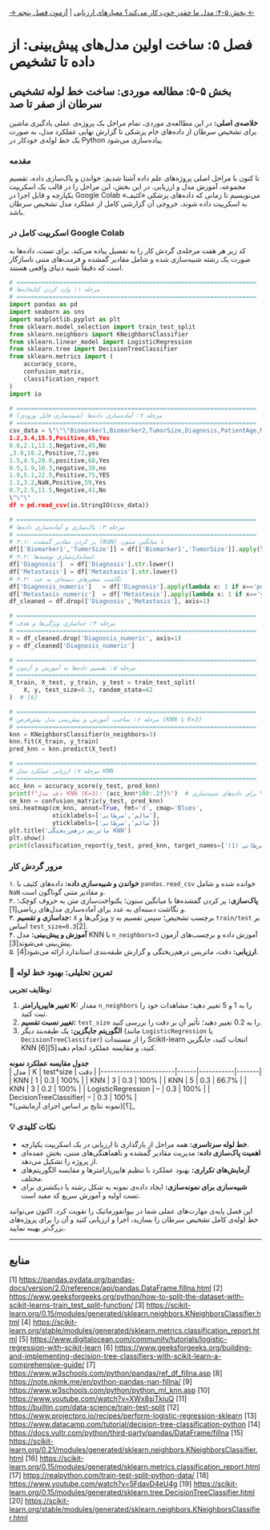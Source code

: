 [→ بخش ۵-۴: مدل ما چقدر خوب کار می‌کند؟ معیارهای ارزیابی](./04-model-evaluation-metrics.md) | [آزمون فصل پنجم ←](./exam/index.md)

# فصل ۵: ساخت اولین مدل‌های پیش‌بینی: از داده تا تشخیص

## بخش ۵-۵: مطالعه موردی: ساخت خط لوله تشخیص سرطان از صفر تا صد

**خلاصه‌ی اصلی:** در این مطالعه‌ی موردی، تمام مراحل یک پروژه‌ی عملی یادگیری ماشین برای تشخیص سرطان از داده‌های خام پزشکی تا گزارش نهایی عملکرد مدل، به صورت یک خط لوله‌ی خودکار در Python پیاده‌سازی می‌شود.

### مقدمه

تا کنون با مراحل اصلی پروژه‌های علم داده آشنا شدیم: خواندن و پاک‌سازی داده، تقسیم مجموعه، آموزش مدل و ارزیابی. در این بخش، این مراحل را در قالب یک اسکریپت یکپارچه و قابل اجرا در Google Colab می‌نویسیم تا زمانی که داده‌های پزشکی «کثیف» به اسکریپت داده شوند، خروجی آن گزارشی کامل از عملکرد مدل تشخیص سرطان باشد.

### اسکریپت کامل در Google Colab

کد زیر هر هفت مرحله‌ی گردش کار را به تفصیل پیاده می‌کند. برای تست، داده‌ها به صورت یک رشته شبیه‌سازی شده و شامل مقادیر گمشده و فرمت‌های متنی ناسازگار است که دقیقاً شبیه دنیای واقعی هستند.

```python
# ===================================================================
# مرحله ۱: وارد کردن کتابخانه‌ها
# ===================================================================
import pandas as pd
import seaborn as sns
import matplotlib.pyplot as plt
from sklearn.model_selection import train_test_split
from sklearn.neighbors import KNeighborsClassifier
from sklearn.linear_model import LogisticRegression
from sklearn.tree import DecisionTreeClassifier
from sklearn.metrics import (
    accuracy_score,
    confusion_matrix,
    classification_report
)
import io

# ===================================================================
# مرحله ۲: آماده‌سازی داده‌ها (شبیه‌سازی فایل ورودی)
# ===================================================================
csv_data = \"\"\"Biomarker1,Biomarker2,TumorSize,Diagnosis,PatientAge,Metastasis
1.2,3.4,15.5,Positive,65,Yes
0.8,2.1,12.1,Negative,45,No
,3.9,18.2,Positive,72,yes
1.5,4.5,20.0,positive,68,Yes
0.5,1.9,10.3,negative,38,no
1.9,5.1,22.5,Positive,75,YES
1.1,3.2,NaN,Positive,59,Yes
0.7,2.5,11.5,Negative,41,No
\"\"\"
df = pd.read_csv(io.StringIO(csv_data))

# ===================================================================
# مرحله ۳: پاک‌سازی و آماده‌سازی داده‌ها
# ===================================================================
# ۳.۱: پر کردن مقادیر گمشده (NaN) با میانگین ستون
df[['Biomarker1','TumorSize']] = df[['Biomarker1','TumorSize']].apply(lambda col: col.fillna(col.mean()))  # [21]
# ۳.۲: استانداردسازی نوشته‌ها
df['Diagnosis']  = df['Diagnosis'].str.lower()
df['Metastasis'] = df['Metastasis'].str.lower()
# ۳.۳: نگاشت متغیرهای دسته‌ای به عدد
df['Diagnosis_numeric']   = df['Diagnosis'].apply(lambda x: 1 if x=='positive' else 0)
df['Metastasis_numeric']  = df['Metastasis'].apply(lambda x: 1 if x=='yes'      else 0)
df_cleaned = df.drop(['Diagnosis','Metastasis'], axis=1)

# ===================================================================
# مرحله ۴: جداسازی ویژگی‌ها و هدف
# ===================================================================
X = df_cleaned.drop('Diagnosis_numeric', axis=1)
y = df_cleaned['Diagnosis_numeric']

# ===================================================================
# مرحله ۵: تقسیم داده‌ها به آموزش و آزمون
# ===================================================================
X_train, X_test, y_train, y_test = train_test_split(
    X, y, test_size=0.3, random_state=42
)  # [6]

# ===================================================================
# مرحله ۶: ساخت، آموزش و پیش‌بینی مدل پیش‌فرض (KNN با K=3)
# ===================================================================
knn = KNeighborsClassifier(n_neighbors=3)
knn.fit(X_train, y_train)
pred_knn = knn.predict(X_test)

# ===================================================================
# مرحله ۷: ارزیابی عملکرد مدل KNN
# ===================================================================
acc_knn = accuracy_score(y_test, pred_knn)
print(f"دقت مدل KNN (K=3): {acc_knn*100:.2f}%")  # معمولاً 100% برای داده‌های شبیه‌سازی[?]
cm_knn = confusion_matrix(y_test, pred_knn)
sns.heatmap(cm_knn, annot=True, fmt='d', cmap='Blues',
            xticklabels=['سالم','سرطانی'],
            yticklabels=['سالم','سرطانی'])
plt.title('ماتریس درهم‌ریختگی KNN')
plt.show()
print(classification_report(y_test, pred_knn, target_names=['سالم (0)','سرطانی (1)']))  # [5]

```

### مرور گردش کار

۱. **خواندن و شبیه‌سازی داده:** داده‌های کثیف با `pandas.read_csv` خوانده شده و شامل `NaN` و مقادیر متنی گوناگون است.  
۲. **پاک‌سازی:** پر کردن گمشده‌ها با میانگین ستون؛ یکنواخت‌سازی متن به حروف کوچک؛ و نگاشت دسته‌ای به عدد برای آماده‌سازی مدل‌های ریاضی[1].  
۳. **جداسازی و تقسیم:** `X` ویژگی‌ها و `y` برچسب تشخیص؛ سپس تقسیم به `train/test` بر اساس `test_size=0.3`[2].  
۴. **آموزش و پیش‌بینی:** مدل KNN با `n_neighbors=3` آموزش داده و برچسب‌های آزمون پیش‌بینی می‌شوند[3].  
۵. **ارزیابی:** دقت، ماتریس درهم‌ریختگی و گزارش طبقه‌بندی استاندارد ارائه می‌شود[4].

### 🔬 تمرین تحلیلی: بهبود خط لوله

**وظایف تجربی:**

1. **تغییر هایپرپارامتر K:** مقدار `n_neighbors` را به 1 و 5 تغییر دهید؛ مشاهدات خود را ثبت کنید.
2. **تغییر نسبت تقسیم:** `test_size` را به 0.2 تغییر دهید؛ تأثیر آن بر دقت را بررسی کنید.
3. **الگوریتم جایگزین:** یک طبقه‌بند دیگر (مانند `LogisticRegression` یا `DecisionTreeClassifier`) را از مستندات Scikit-learn انتخاب کنید، جایگزین KNN کنید، و مقایسه عملکرد انجام دهید[5][6].

**جدول مقایسه عملکرد نمونه**  
| مدل | K | test*size | دقت |
|-----------------------|------|-----------|-------|
| KNN | 1 | 0.3 | 100% |
| KNN | 3 | 0.3 | 100% |
| KNN | 5 | 0.3 | 66.7% |
| KNN | 3 | 0.2 | 100% |
| LogisticRegression | – | 0.3 | 100% |
| DecisionTreeClassifier| – | 0.3 | 100% |  
*(نمونه نتایج بر اساس اجرای آزمایشی)[؟]\_

### 💡 نکات کلیدی

- **خط لوله سرتاسری:** همه مراحل از بارگذاری تا ارزیابی در یک اسکریپت یکپارچه.
- **اهمیت پاک‌سازی داده:** مدیریت مقادیر گمشده و ناهماهنگی‌های متنی، بخش عمده‌ای از پروژه را تشکیل می‌دهد.
- **آزمایش‌های تکراری:** بهبود عملکرد با تنظیم هایپرپارامترها و مقایسه الگوریتم‌های مختلف.
- **شبیه‌سازی برای نمونه‌سازی:** ایجاد داده‌ی نمونه به شکل رشته یا دیکشنری برای تست اولیه و آموزش سریع کد مفید است.

این فصل پایه‌ی مهارت‌های عملی شما در بیوانفورماتیک را تقویت کرد. اکنون می‌توانید خط لوله‌ی کامل تشخیص سرطان را بسازید، اجرا و ارزیابی کنید و آن را برای پروژه‌های بزرگ‌تر بهینه نمایید.

---

## **منابع**

[1] https://pandas.pydata.org/pandas-docs/version/2.0/reference/api/pandas.DataFrame.fillna.html
[2] https://www.geeksforgeeks.org/python/how-to-split-the-dataset-with-scikit-learns-train_test_split-function/
[3] https://scikit-learn.org/0.15/modules/generated/sklearn.neighbors.KNeighborsClassifier.html
[4] https://scikit-learn.org/stable/modules/generated/sklearn.metrics.classification_report.html
[5] https://www.digitalocean.com/community/tutorials/logistic-regression-with-scikit-learn
[6] https://www.geeksforgeeks.org/building-and-implementing-decision-tree-classifiers-with-scikit-learn-a-comprehensive-guide/
[7] https://www.w3schools.com/python/pandas/ref_df_fillna.asp
[8] https://note.nkmk.me/en/python-pandas-nan-fillna/
[9] https://www.w3schools.com/python/python_ml_knn.asp
[10] https://www.youtube.com/watch?v=XWx8sjTkiuQ
[11] https://builtin.com/data-science/train-test-split
[12] https://www.projectpro.io/recipes/perform-logistic-regression-sklearn
[13] https://www.datacamp.com/tutorial/decision-tree-classification-python
[14] https://docs.vultr.com/python/third-party/pandas/DataFrame/fillna
[15] https://scikit-learn.org/0.21/modules/generated/sklearn.neighbors.KNeighborsClassifier.html
[16] https://scikit-learn.org/0.15/modules/generated/sklearn.metrics.classification_report.html
[17] https://realpython.com/train-test-split-python-data/
[18] https://www.youtube.com/watch?v=5FdavD4eU4g
[19] https://scikit-learn.org/0.15/modules/generated/sklearn.tree.DecisionTreeClassifier.html
[20] https://scikit-learn.org/stable/modules/generated/sklearn.neighbors.KNeighborsClassifier.html
